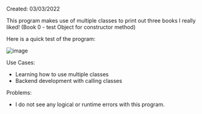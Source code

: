 Created: 03/03/2022

This program makes use of multiple classes to print out three books I really liked! (Book 0 - test Object for constructor method)

Here is a quick test of the program: 

![image](https://user-images.githubusercontent.com/104415326/167365225-d5e84a8e-01a1-44d7-b155-71c22ca9feec.png)

Use Cases: 

 - Learning how to use multiple classes
 - Backend development with calling classes

Problems: 

 - I do not see any logical or runtime errors with this program. 
